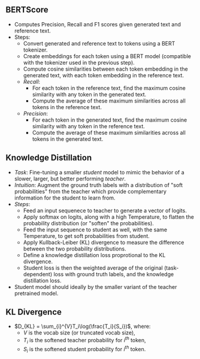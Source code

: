 ## BERTScore
- Computes Precision, Recall and F1 scores given generated text and reference text. 
- Steps:
  - Convert generated and reference text to tokens using a BERT tokenizer. 
  - Create embeddings for each token using a BERT model (compatible with the tokenizer used in the previous step). 
  - Compute cosine similarities between each token embedding in the generated text, with each token embedding in the reference text. 
  - *Recall*:
    - For each token in the reference text, find the maximum cosine similarity with any token in the generated text. 
    - Compute the average of these maximum similarities across all tokens in the reference text. 
  - *Precision*:
    - For each token in the generated text, find the maximum cosine similarity with any token in the reference text. 
    - Compute the average of these maximum similarities across all tokens in the generated text. 


## Knowledge Distillation
- *Task*: Fine-tuning a smaller *student* model to mimic the behavior of a slower, larger, but better performing *teacher*. 
- *Intuition*: Augment the ground truth labels with a distribution of "soft probabilities" from the teacher which provide complementary information for the student to learn from. 
- *Steps*:
  - Feed an input sequenece to teacher to generate a vector of logits. 
  - Apply softmax on logits, along with a high Temperature, to flatten the probability distribution (or "soften" the probabilities). 
  - Feed the input sequence to student as well, with the same Temperature, to get soft probabilities from student. 
  - Apply Kullback-Leiber (KL) divergence to measure the difference between the two probability distributions. 
  - Define a knowledge distillation loss proprotional to the KL divergence. 
  - Student loss is then the weighted average of the original (task-dependent) loss with ground truth labels, and the knowledge distillation loss. 
- Student model should ideally by the smaller variant of the teacher pretrained model. 


## KL Divergence
- $D_{KL} = \sum_{i}^{V}T_i\log(\frac{T_i}{S_i})$, where: 
  - $V$ is the vocab size (or truncated vocab size), 
  - $T_i$ is the softened teacher probability for $i^{th}$ token, 
  - $S_i$ is the softened student probability for $i^{th}$ token. 